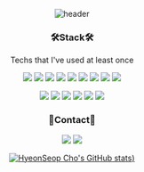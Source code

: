 <div align="center">

  ![header](https://capsule-render.vercel.app/api?type=Waving&color=D8E3FF&height=250&section=header&text=Hyeonseop%20Jo&fontSize=90&fontColor=8CABFF&animation=fadeIn)
  
  ### 🛠️Stack🛠️
  
  Techs that I've used at least once
  
  <img src="https://img.shields.io/badge/Java-007396?style=flat-square&logo=Java&logoColor=white"/> <img src="https://img.shields.io/badge/HTML5-E34F26?style=flat-square&logo=HTML5&logoColor=white"/> <img src="https://img.shields.io/badge/CSS3-1572B6?style=flat-square&logo=CSS3&logoColor=white"/> <img src="https://img.shields.io/badge/JavaScript-F7DF1E?style=flat-square&logo=JavaScript&logoColor=white"/> <img src="https://img.shields.io/badge/Python-3776AB?style=flat-square&logo=Python&logoColor=white"/> <img src="https://img.shields.io/badge/SpringBoot-6DB33F?style=flat-square&logo=spring&logoColor=white"/> <img src="https://img.shields.io/badge/MySQL-4479A1?style=flat-square&logo=MySQL&logoColor=white"/> <img src="https://img.shields.io/badge/Vue.js-4FC08D?style=flat-square&logo=vue-dot-js&logoColor=white"/> <img src="https://img.shields.io/badge/Vuetify-1867C0?style=flat-square&logo=Vuetify&logoColor=white"/>
  
 <img src="https://img.shields.io/badge/Amazon AWS-232F3E?style=flat-square&logo=Amazon-AWS&logoColor=white"/> <img src="https://img.shields.io/badge/GitHub-181717?style=flat-square&logo=GitHub&logoColor=white"/> <img src="https://img.shields.io/badge/Jira-0052CC?style=flat-square&logo=Jira-Software&logoColor=white"/> <img src="https://img.shields.io/badge/Jenkins-D24939?style=flat-square&logo=Jenkins&logoColor=white"/> <img src="https://img.shields.io/badge/Docker-2496ED?style=flat-square&logo=Docker&logoColor=white"/> <img src="https://img.shields.io/badge/Nginx-009639?style=flat-square&logo=Nginx&logoColor=white"/>
  
  ### 🌼Contact🌼
  
  <a href="" target="_blank"><img src="https://img.shields.io/badge/Portfolio-000000?style=flat-square&logo=Notion&logoColor=white"/></a>  <a href="mailto:gustjq2167@naver.com" target="_blank"><img src="https://img.shields.io/badge/Gmail-EA4335?style=flat-square&logo=Naver&logoColor=white"/></a>
  
  [![HyeonSeop Cho's GitHub stats](https://github-readme-stats.vercel.app/api?username=johyunsub&theme=radical))](https://github.com/anuraghazra/github-readme-stats)

</div>
